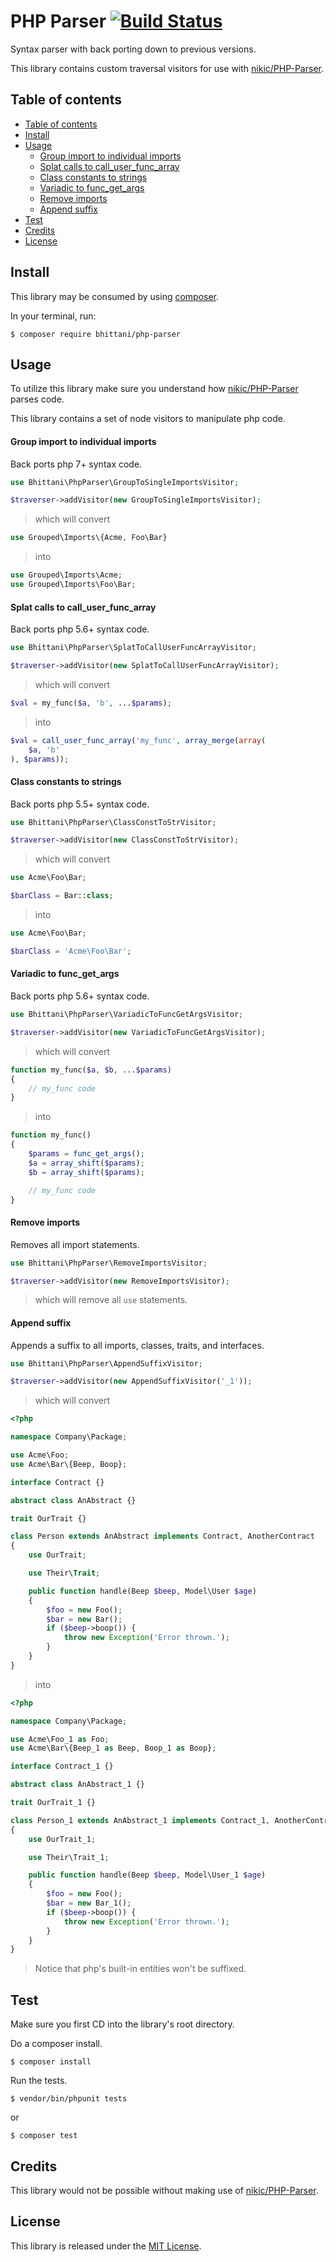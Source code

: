 PHP Parser [![Build Status](https://travis-ci.org/kamalkhan/php-parser.svg?branch=master)](https://travis-ci.org/kamalkhan/php-parser)
======
Syntax parser with back porting down to previous versions.

This library contains custom traversal visitors for use with [nikic/PHP-Parser](https://github.com/nikic/PHP-Parser).

## Table of contents

- [Table of contents](#table-of-contents)
- [Install](#install)
- [Usage](#usage)
	- [Group import to individual imports](#group-import-to-individual-imports)
	- [Splat calls to call_user_func_array](#splat-calls-to-calluserfuncarray)
    - [Class constants to strings](#class-constants-to-strings)
	- [Variadic to func_get_args](#variadic-to-funcgetargs)
    - [Remove imports](#remove-imports)
	- [Append suffix](#append-suffix)
- [Test](#test)
- [Credits](#credits)
- [License](#license)

## Install

This library may be consumed by using [composer](https://getcomposer.org).

In your terminal, run:
```shell
$ composer require bhittani/php-parser
```

## Usage

To utilize this library make sure you understand how [nikic/PHP-Parser](https://github.com/nikic/PHP-Parser/blob/2.x/doc/2_Usage_of_basic_components.markdown#node-traversation) parses code.

This library contains a set of node visitors to manipulate php code.

#### Group import to individual imports

Back ports php 7+ syntax code.

```php
use Bhittani\PhpParser\GroupToSingleImportsVisitor;

$traverser->addVisitor(new GroupToSingleImportsVisitor);
```

> which will convert

```php
use Grouped\Imports\{Acme, Foo\Bar}
```

> into

```php
use Grouped\Imports\Acme;
use Grouped\Imports\Foo\Bar;
```

#### Splat calls to call_user_func_array

Back ports php 5.6+ syntax code.

```php
use Bhittani\PhpParser\SplatToCallUserFuncArrayVisitor;

$traverser->addVisitor(new SplatToCallUserFuncArrayVisitor);
```

> which will convert

```php
$val = my_func($a, 'b', ...$params);
```

> into

```php
$val = call_user_func_array('my_func', array_merge(array(
    $a, 'b'
), $params));
```

#### Class constants to strings

Back ports php 5.5+ syntax code.

```php
use Bhittani\PhpParser\ClassConstToStrVisitor;

$traverser->addVisitor(new ClassConstToStrVisitor);
```

> which will convert

```php
use Acme\Foo\Bar;

$barClass = Bar::class;
```

> into

```php
use Acme\Foo\Bar;

$barClass = 'Acme\Foo\Bar';
```

#### Variadic to func_get_args

Back ports php 5.6+ syntax code.

```php
use Bhittani\PhpParser\VariadicToFuncGetArgsVisitor;

$traverser->addVisitor(new VariadicToFuncGetArgsVisitor);
```

> which will convert

```php
function my_func($a, $b, ...$params)
{
    // my_func code
}
```

> into

```php
function my_func()
{
    $params = func_get_args();
    $a = array_shift($params);
    $b = array_shift($params);

    // my_func code
}
```

#### Remove imports

Removes all import statements.

```php
use Bhittani\PhpParser\RemoveImportsVisitor;

$traverser->addVisitor(new RemoveImportsVisitor);
```

> which will remove all `use` statements.

#### Append suffix

Appends a suffix to all imports, classes, traits, and interfaces.

```php
use Bhittani\PhpParser\AppendSuffixVisitor;

$traverser->addVisitor(new AppendSuffixVisitor('_1'));
```

> which will convert

```php
<?php

namespace Company\Package;

use Acme\Foo;
use Acme\Bar\{Beep, Boop};

interface Contract {}

abstract class AnAbstract {}

trait OurTrait {}

class Person extends AnAbstract implements Contract, AnotherContract
{
    use OurTrait;

    use Their\Trait;

    public function handle(Beep $beep, Model\User $age)
    {
        $foo = new Foo();
        $bar = new Bar();
        if ($beep->boop()) {
            throw new Exception('Error thrown.');
        }
    }
}
```

> into

```php
<?php

namespace Company\Package;

use Acme\Foo_1 as Foo;
use Acme\Bar\{Beep_1 as Beep, Boop_1 as Boop};

interface Contract_1 {}

abstract class AnAbstract_1 {}

trait OurTrait_1 {}

class Person_1 extends AnAbstract_1 implements Contract_1, AnotherContract_1
{
    use OurTrait_1;

    use Their\Trait_1;

    public function handle(Beep $beep, Model\User_1 $age)
    {
        $foo = new Foo();
        $bar = new Bar_1();
        if ($beep->boop()) {
            throw new Exception('Error thrown.');
        }
    }
}
```

> Notice that php's built-in entities won't be suffixed.

## Test
Make sure you first CD into the library's root directory.

Do a composer install.
```shell
$ composer install
```
Run the tests.
```shell
$ vendor/bin/phpunit tests
```
or
```shell
$ composer test
```

## Credits

This library would not be possible without making use of [nikic/PHP-Parser](https://github.com/nikic/PHP-Parser).

## License

This library is released under the [MIT License](https://github.com/kamalkhan/php-parser/blob/master/LICENSE).
